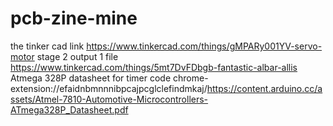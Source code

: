# pcb-zine-mine
the tinker cad link 
https://www.tinkercad.com/things/gMPARy001YV-servo-motor
stage 2  output 1 file 
https://www.tinkercad.com/things/5mt7DvFDbgb-fantastic-albar-allis
Atmega 328P datasheet for timer code
chrome-extension://efaidnbmnnnibpcajpcglclefindmkaj/https://content.arduino.cc/assets/Atmel-7810-Automotive-Microcontrollers-ATmega328P_Datasheet.pdf
